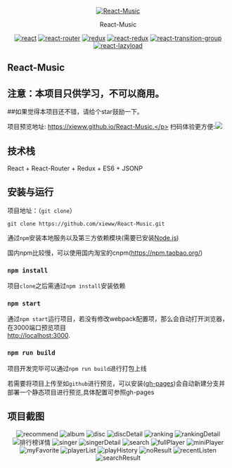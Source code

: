 <p align="center">
    <a href="https://xieww.github.io/React-Music">
        <img src="https://xieww.github.io/React-Music/favicon.ico" alt="React-Music"/>
    </a>
</p>
<p align="center">
    React-Music
</p>
<p align="center">
  <a href="https://github.com/facebook/react"><img src="https://img.shields.io/badge/react-v16.2.0-blue.svg" alt="react"></a>
  <a href="https://github.com/ReactTraining/react-router"><img src="https://img.shields.io/badge/react--router-v4.2.0-blue.svg" alt="react-router"></a>
  <a href="https://github.com/reactjs/redux"><img src="https://img.shields.io/badge/redux-v3.7.2-blue.svg" alt="redux"></a>
  <a href="https://github.com/reactjs/react-redux"><img src="https://img.shields.io/badge/react--redux-v5.0.6-blue.svg" alt="react-redux"></a>
  <a href="https://github.com/reactjs/react-transition-group"><img src="https://img.shields.io/badge/react--transition--group-v2.2.1-blue.svg" alt="react-transition-group"></a>
  <a href="https://github.com/jasonslyvia/react-lazyload"><img src="https://img.shields.io/badge/react--lazyload-v2.3.0-yellow.svg" alt="react-lazyload"></a>
</p>

## React-Music
## 注意：本项目只供学习，不可以商用。
##如果觉得本项目还不错，请给个star鼓励一下。

项目预览地址: https://xieww.github.io/React-Music.</p>
扫码体验更方便:<img src="./screenshot/qr.png">

## 技术栈

React + React-Router + Redux + ES6 + JSONP


## 安装与运行

项目地址：（`git clone`）
```shell
git clone https://github.com/xieww/React-Music.git
```

通过`npm`安装本地服务以及第三方依赖模块(需要已安装[Node.js](https://nodejs.org/))

国内npm比较慢，可以使用国内淘宝的cnpm(https://npm.taobao.org/)

### `npm install`

项目`clone`之后需通过`npm install`安装依赖

### `npm start`

通过`npm start`运行项目，若没有修改webpack配置项，那么会自动打开浏览器，在3000端口预览项目<br>
[http://localhost:3000](http://localhost:3000).

### `npm run build`

项目开发完毕可以通过`npm run build`进行打包上线

若需要将项目上传至如`github`进行预览，可以安装([gh-pages](https://github.com/tschaub/gh-pages))会自动新建分支并部署一个静态项目进行预览,具体配置可参照gh-pages

## 项目截图

<p align="center">
  <img src="https://github.com/xieww/React-Music/screenshot/recommend.png" alt="recommend"/>
  <img src="https://github.com/xieww/React-Music/screenshot/album.png" alt="album"/>

  <img src="./screenshot/disc.png" alt="disc"/>
  <img src="./screenshot/discDetail.png" alt="discDetail"/>

  <img src="./screenshot/ranking.png" alt="ranking"/>
  <img src="./screenshot/rankingDetail.png" alt="rankingDetail"/>

  <img src="./screenshot/rankingDetail01.png" alt="排行榜详情"/>
  <img src="./screenshot/singer.png" alt="singer"/>
  
  <img src="./screenshot/singerDetail.png" alt="singerDetail"/>
  <img src="./screenshot/search.png" alt="search"/>

  <img src="./screenshot/fullPlayer.png" alt="fullPlayer"/>
  <img src="./screenshot/miniPlayer.png" alt="miniPlayer"/>

  <img src="./screenshot/myFavorite.png" alt="myFavorite"/>
  <img src="./screenshot/playerList.png" alt="playerList"/>

  <img src="./screenshot/playHistory.png" alt="playHistory"/>
  <img src="./screenshot/noResult.png" alt="noResult"/>

  <img src="./screenshot/recentListen.png" alt="recentListen"/>
  <img src="./screenshot/searchResult.png" alt="searchResult"/>
  
</p>